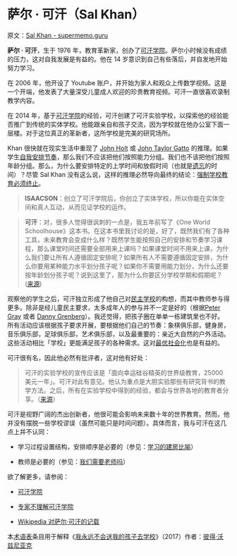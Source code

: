 # 萨尔 · 可汗（Sal Khan）

原文：[Sal Khan - supermemo.guru](https://supermemo.guru/wiki/Sal_Khan)

**萨尔 · 可汗**，生于 1976 年，教育革新家，创办了[可汗学院](https://supermemo.guru/wiki/Khan_Academy)。萨尔小时候没有成绩的压力，这对自我发展是有益的。他在 14 岁意识到自己有些落后，并自发地开始努力学习。

在 2006 年，他开设了 Youtube 账户，并开始为家人和观众上传数学视频。这是一个开端，他发表了大量深受儿童成人欢迎的珍贵教育视频。可汗一直很喜欢录制教学内容。

在 2014 年，基于[可汗学院](https://supermemo.guru/wiki/Khan_Academy)的经验，可汗创建了可汗实验学校，以探索他的经验能否推广到传统的实体学校。他能跟亲自和孩子交流，因为学校就在他办公室下面一层楼。对于这位真正的革新者，这所学校是完美的研究场所。

Khan 很快就在现实生活中重现了 [John Holt](https://supermemo.guru/wiki/John_Holt) 或 [John Taylor Gatto](https://supermemo.guru/wiki/John_Taylor_Gatto) 的推理。如果学生[自我安排节奏](https://supermemo.guru/wiki/Self-paced)，那么我们不应该把他们按照能力分组。我们也不该把他们按照年龄分组。那么，为什么要安排特定的上学时间和放假时间（也就是[遗忘](https://supermemo.guru/wiki/Forgetting)的时间）？尽管 Sal Khan 没有这么说，这样的推理必然导向最终的结论：[强制学校教育必须终止](https://supermemo.guru/wiki/Compulsory_schooling_must_end)。

> **ISAACSON**：创立了可汗学院后，你创立了实体学校，所以你能在实体空间和真人互动，从而见证学校的运作。

> **可汗**：对，很多人觉得很讽刺的一点是，我五年前写了《One World Schoolhouse》这本书。在这本书里我讨论的是，好了，既然我们有了各种工具，未来教育会变成什么样？既然学生能按照自己的安排和节奏学习课程，那么课堂时间还需要全部用来上课吗？如果课堂时间不用来上课，为什么我们要让所有人遵循固定安排呢？如果所有人不需要遵循固定安排，为什么你要用某种能力水平划分孩子呢？如果你不需要用能力划分，为什么还要按年龄划分孩子呢？说到这里了，那为什么你要区分学校学期和假期呢？ ([来源](http://transcripts.cnn.com/TRANSCRIPTS/1904/18/ampr.01.html))

观察他的学生之后，可汗独立形成了他自己对[民主学校](https://supermemo.guru/wiki/Democratic_school)的构想，而其中教师参与得更多。除非是经儿童民主要求，太多成年人的参与并不一定是好的（根据[Peter Gray](https://supermemo.guru/wiki/Peter_Gray) 或者 [Danny Grenberg](https://supermemo.guru/wiki/Danny_Greenberg)）。我还觉得，把孩子圈在单单一栋建筑里也不好。所有活动应该根据孩子要求开展，要根据他们自己的节奏：象棋俱乐部，健身房，音乐俱乐部，足球俱乐部，艺术俱乐部，以及最重要的：亲近大自然的户外活动。这些活动相比「学校」更能满足孩子的各种需求。这对[最优社会化](https://supermemo.guru/wiki/Optimum_socialization)也是有益的。

可汗很有名，因此他必然有批评者，这对他有好处：

> 可汗的实验学校的宣传应该是「面向幸运硅谷精英的世界级教育，25000 美元一年」。可汗对此有意见。他认为重点是大胆实验那些有研究背书的教学方法。之后，所有在实验学校中得到的经验，都会与世界各地的教育者分享。（[来源](https://www.npr.org/sections/ed/2016/06/30/476193095/from-youtube-pioneer-sal-khan-a-school-with-real-classrooms)）

可汗是视野广阔的杰出创新者，他很可能会影响未来数十年的世界教育。然而，他并没有摆脱一些学校谬误（虽然可能只是时间问题）。具体而言，我与可汗在这几点上并不认同：

- 学习过程设置结构，安排顺序是必要的（参见：[学习的建房比喻](https://supermemo.guru/wiki/House_building_metaphor_of_learning)）

- 教师是必要的（参见：[我们需要老师吗](https://supermemo.guru/wiki/Do_we_need_teachers%3F)）

欲了解更多，请参阅：

- [可汗学院](https://supermemo.guru/wiki/Khan_Academy)

- [专家不理解可汗学院](https://supermemo.guru/wiki/Experts_do_not_understand_Khan_Academy)

- [Wikipedia 对萨尔·可汗的记载](https://en.wikipedia.org/wiki/Sal_Khan)

本[术语表](https://supermemo.guru/wiki/Glossary)条目用于解释《[我永远不会送我的孩子去学校](https://supermemo.guru/wiki/Problem_of_Schooling)》（2017）作者：[彼得·沃兹尼亚克](https://supermemo.guru/wiki/Piotr_Wozniak)